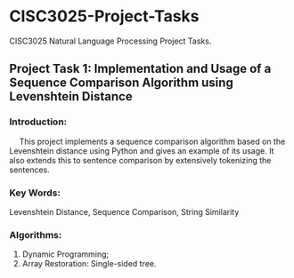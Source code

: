 # CISC3025-Project-Tasks
CISC3025 Natural Language Processing Project Tasks.

## Project Task 1: Implementation and Usage of a Sequence Comparison Algorithm using Levenshtein Distance

### Introduction:  
&emsp; This project implements a sequence comparison algorithm based on the
Levenshtein distance using Python and gives an example of its usage. It also extends this to
sentence comparison by extensively tokenizing the sentences.

### Key Words: 
Levenshtein Distance, Sequence Comparison, String Similarity

### Algorithms:
1. Dynamic Programming;
2. Array Restoration: Single-sided tree.